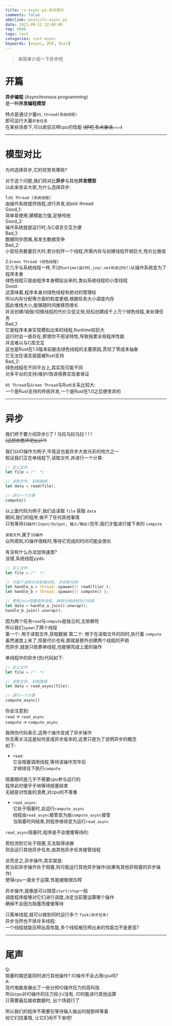 ```yaml
---
title: rs-async-p2-异步简介
comments: false
abbrlink: posts/rs-async-p2
date: 2021-09-12 12:04:09
top: 9998
tags: rust
categories: rust-async
keywords: [async, 异步, Rust]
---
```

> 来简单介绍一下异步吧  
<!-- more -->

# 开篇

**异步编程** (Asynchronous programming)  
是一种**并发编程模型** 

特点是通过少量`OS_thread(系统线程)`  
即可运行大量`并发任务`  
在某些场景下,可以疯狂压榨cpu的性能
~~(好吧,有点废话......)~~
- - -
# 模型对比
为何选择异步,它的优势有哪些?  

对于这个问题,我们将对比**异步**与其他**并发模型**  
以此来告诉大家,为什么选择异步:  

1.`OS Thread (系统线程)`  
由操作系统提供线程,进行并发,如std::thread  
Good_1:  
简单易使用,建模能力强,足够传统  
Good_2:  
操作系统就是运行时,与C语言交互方便  
Bad_1:  
数据同步困难,易发生数据竞争  
Bad_2:  
小型任务数量巨大时,若分别开一个线程,所需内存与创建线程开销巨大,性价比极低


2.`Green Thread (绿色线程)`  
它几乎与系统线程一样,不过`Runtime(运行时,jvm/.net听说过吗?)`从操作系统变为了程序本身  
绿色线程只是由程序本身模拟出来的,类似系统线程的小型线程  
Good:  
这意味着,程序本身对绿色线程有绝对的管理权  
所以内存分配等方面的粒度更细,根据任务大小调度内存  
因此堆栈大小,能够随时间推移而增长  
并且创建/销毁/切换线程的代价又低又快,轻松创建成千上万个绿色线程,来处理任务  
Bad_1:  
它是程序本身实现模拟出来的线程,Runtime较巨大  
运行时会一直存在,即使你不用该特性,导致拖累全局程序性能  
并且难以与C库交互  
这也是Rust在1.0版本前删去绿色线程的主要原因,贯彻了零成本抽象  
它无法在语言层面被Rust支持  
Bad_2:  
绿色线程在不同平台上,其实现可能不同  
对多平台的支持/维护/改进得靠实现者保证  

`OS Thread`与`Green Thread`与Rust关系比较大:  
一个是Rust支持的传统并发,一个是Rust在1.0之后便舍弃的  

- - -
# 异步
我们终于要介绍异步()了 ! 乌拉乌拉乌拉 ! ! !     
 ~~(没把你憋坏吧伙计?)~~  
 
我们以IO操作为例子,毕竟这也是异步大放光彩的地方之一  
假设我们正在单线程下,读取文件,并进行一个计算:  
```rust
// 定义文件
let file = /*  */

// 读取文件, 获取数据 
let data = read(file);

// 进行一个计算
compute()
```
以上面代码为例子,我们会读取 `file` 获取 `data`   
期间,我们的程序,做不了任何其他事情  
只有等待`IO操作(Input/Output, 输入/输出)`完毕,我们才能进行接下来的 `compute`  

`读取文件`,属于`IO操作`  
众所周知,IO操作很耗时,等待它完成的时间可能会很长  

有没有什么办法加快速度?  
没错,系统线程yyds:

```rust
// 定义文件
let file = /*  */

// 为每个读取任务新建线程, 并获取句柄
let handle_a = thread::spawan(|| read(file) );
let handle_b = thread::spawan(|| compute() );

// 使用join阻塞调用线程, 确保句柄线程执行结束
let data = handle_a.join().unwrap();
handle_b.join().unwrap();
```

因为两个任务`read`与`compute`是独立的,无依赖性  
所以我们`spawn`了两个线程  
第一个: 用于读取文件,获取数据
第二个: 用于在读取文件的同时,执行着 `compute`    
虽然速度上来了,但是代价也有,那就是额外创建两个线程的开销   
而异步,就是只依靠单线程,也能够完成上面的操作  

单线程中的异步(伪)代码如下:
```rust
// 定义文件
let file = /*  */

// 读取文件, 获取数据 
let data = read_async(file);

// 进行一个计算
compute_async()
```

你会注意到:  
`read` -> `read_async`  
`compute` -> `compute_async`  

我用伪代码表示,这两个操作变成了异步操作  
你无需关注这是如何变成异步版本的,这里只是为了说明异步的概念  
如下:    

- `read`:  
它会阻塞调用线程,等待该操作完毕后  
才继续往下执行`compute`  

阻塞期间是几乎不需要cpu参与运行的  
程序此时傻乎乎地等待阻塞结束  
无疑是对性能的浪费,对cpu的不尊重  

- `read_async`:  
它处于阻塞时,会运行`compute_async`  
线程由`read_async`接管变为由`compute_async`接管  
当阻塞时间结束,则程序继续变为运行`read_async`

`read_async`阻塞时,程序是不会傻傻等待的:  

若检测到它处于阻塞,无法取得进展    
则会运行其他异步任务,由其他异步任务接管线程  

总而言之,异步操作,其实就是:  
若当前异步操作处于阻塞,则可能运行其他异步操作(如果有其他非阻塞的异步操作)  
使得cpu一直处于运算,性能被极限压榨  

异步操作,就像是可以随意`start/stop`一般  
调度程序能够对它们进行调度,决定当前要运算哪个操作  
确保不会因为阻塞而傻傻等待

只需单线程,就可以做到同时运行多个 `Task(异步任务)`  
异步当然也不排斥多线程:  
一个线程就能压榨出高性能,多个线程被压榨出来的性能岂不是更高?

- - -

# 尾声
Q:  
阻塞时期还能同时进行其他操作? IO操作不会占用cpu吗?  
A:  
现代电脑发展出了一些分担IO操作压力的高科技  
所以cpu对IO操作的压力较小/没有, IO时能进行其他运算  
只需要最后接收数据时, 出个场就行了  

所以我们的程序不需要在等待输入输出时就那样等着  
给它们找事情, 让它们闲不下来吧!  

